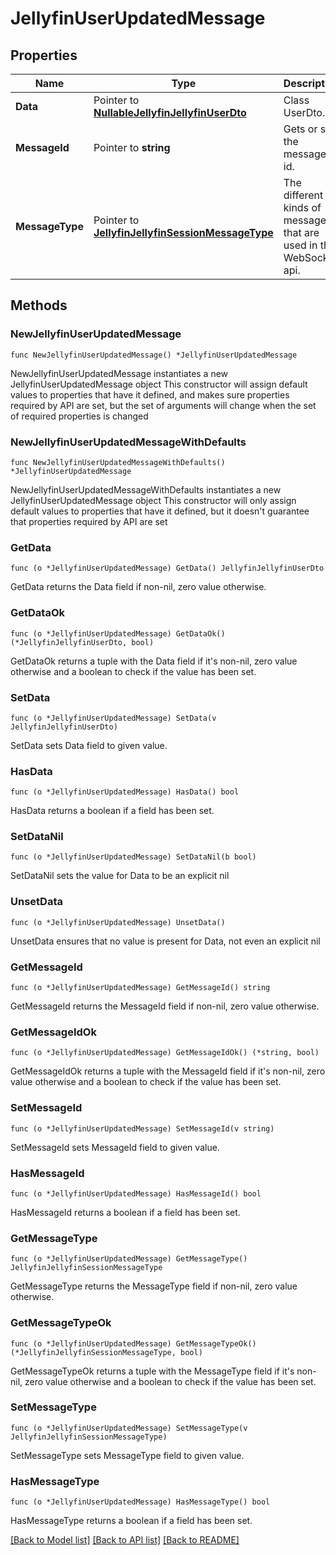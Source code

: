 # JellyfinUserUpdatedMessage

## Properties

Name | Type | Description | Notes
------------ | ------------- | ------------- | -------------
**Data** | Pointer to [**NullableJellyfinJellyfinUserDto**](JellyfinUserDto.md) | Class UserDto. | [optional] 
**MessageId** | Pointer to **string** | Gets or sets the message id. | [optional] 
**MessageType** | Pointer to [**JellyfinJellyfinSessionMessageType**](JellyfinSessionMessageType.md) | The different kinds of messages that are used in the WebSocket api. | [optional] [readonly] [default to JELLYFINJELLYFINSESSIONMESSAGETYPE_USER_UPDATED]

## Methods

### NewJellyfinUserUpdatedMessage

`func NewJellyfinUserUpdatedMessage() *JellyfinUserUpdatedMessage`

NewJellyfinUserUpdatedMessage instantiates a new JellyfinUserUpdatedMessage object
This constructor will assign default values to properties that have it defined,
and makes sure properties required by API are set, but the set of arguments
will change when the set of required properties is changed

### NewJellyfinUserUpdatedMessageWithDefaults

`func NewJellyfinUserUpdatedMessageWithDefaults() *JellyfinUserUpdatedMessage`

NewJellyfinUserUpdatedMessageWithDefaults instantiates a new JellyfinUserUpdatedMessage object
This constructor will only assign default values to properties that have it defined,
but it doesn't guarantee that properties required by API are set

### GetData

`func (o *JellyfinUserUpdatedMessage) GetData() JellyfinJellyfinUserDto`

GetData returns the Data field if non-nil, zero value otherwise.

### GetDataOk

`func (o *JellyfinUserUpdatedMessage) GetDataOk() (*JellyfinJellyfinUserDto, bool)`

GetDataOk returns a tuple with the Data field if it's non-nil, zero value otherwise
and a boolean to check if the value has been set.

### SetData

`func (o *JellyfinUserUpdatedMessage) SetData(v JellyfinJellyfinUserDto)`

SetData sets Data field to given value.

### HasData

`func (o *JellyfinUserUpdatedMessage) HasData() bool`

HasData returns a boolean if a field has been set.

### SetDataNil

`func (o *JellyfinUserUpdatedMessage) SetDataNil(b bool)`

 SetDataNil sets the value for Data to be an explicit nil

### UnsetData
`func (o *JellyfinUserUpdatedMessage) UnsetData()`

UnsetData ensures that no value is present for Data, not even an explicit nil
### GetMessageId

`func (o *JellyfinUserUpdatedMessage) GetMessageId() string`

GetMessageId returns the MessageId field if non-nil, zero value otherwise.

### GetMessageIdOk

`func (o *JellyfinUserUpdatedMessage) GetMessageIdOk() (*string, bool)`

GetMessageIdOk returns a tuple with the MessageId field if it's non-nil, zero value otherwise
and a boolean to check if the value has been set.

### SetMessageId

`func (o *JellyfinUserUpdatedMessage) SetMessageId(v string)`

SetMessageId sets MessageId field to given value.

### HasMessageId

`func (o *JellyfinUserUpdatedMessage) HasMessageId() bool`

HasMessageId returns a boolean if a field has been set.

### GetMessageType

`func (o *JellyfinUserUpdatedMessage) GetMessageType() JellyfinJellyfinSessionMessageType`

GetMessageType returns the MessageType field if non-nil, zero value otherwise.

### GetMessageTypeOk

`func (o *JellyfinUserUpdatedMessage) GetMessageTypeOk() (*JellyfinJellyfinSessionMessageType, bool)`

GetMessageTypeOk returns a tuple with the MessageType field if it's non-nil, zero value otherwise
and a boolean to check if the value has been set.

### SetMessageType

`func (o *JellyfinUserUpdatedMessage) SetMessageType(v JellyfinJellyfinSessionMessageType)`

SetMessageType sets MessageType field to given value.

### HasMessageType

`func (o *JellyfinUserUpdatedMessage) HasMessageType() bool`

HasMessageType returns a boolean if a field has been set.


[[Back to Model list]](../README.md#documentation-for-models) [[Back to API list]](../README.md#documentation-for-api-endpoints) [[Back to README]](../README.md)


